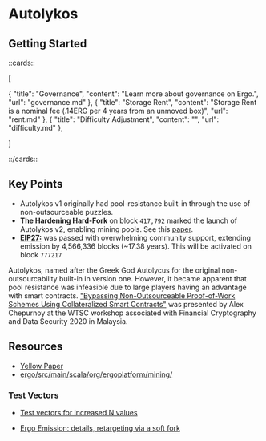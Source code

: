 # Autolykos

## Getting Started

::cards::

[

  {
    "title": "Governance",
    "content": "Learn more about governance on Ergo.",
    "url": "governance.md"
  },
  {
    "title": "Storage Rent",
    "content": "Storage Rent is a nominal fee (.14ERG per 4 years from an unmoved box)",
    "url": "rent.md"
  },
  {
    "title": "Difficulty Adjustment",
    "content": "",
    "url": "difficulty.md"
  },

]

::/cards::

## Key Points

- Autolykos v1 originally had pool-resistance built-in through the use of non-outsourceable puzzles.
- **The Hardening Hard-Fork** on block `417,792` marked the launch of Autolykos v2, enabling mining pools. See this [paper](https://ia.cr/2020/044). 
- [**EIP27:**](../dev/protocol/eip27) was passed with overwhelming community support, extending emission by 4,566,336 blocks (~17.38 years). This will be activated on block `777217`


Autolykos, named after the Greek God Autolycus for the original non-outsourcability built-in in version one. However, it became apparent that pool resistance was infeasible due to large players having an advantage with smart contracts. ["Bypassing Non-Outsourceable Proof-of-Work Schemes Using Collateralized Smart Contracts"](https://ia.cr/2020/044) was presented by Alex Chepurnoy at the WTSC workshop associated with Financial Cryptography and Data Security 2020 in Malaysia.




## Resources

- [Yellow Paper](https://www.docdroid.net/mcoitvK/ergopow-pdf)
- [ergo/src/main/scala/org/ergoplatform/mining/](https://discord.com/channels/668903786361651200/668903786902847502/990962713675055114)

### Test Vectors 

- [Test vectors for increased N values ](https://www.ergoforum.org/t/test-vectors-for-increased-n-values/2887/2)

- [Ergo Emission: details, retargeting via a soft fork](https://www.ergoforum.org/t/ergo-emission-details-retargeting-via-a-soft-fork/2778/2)


